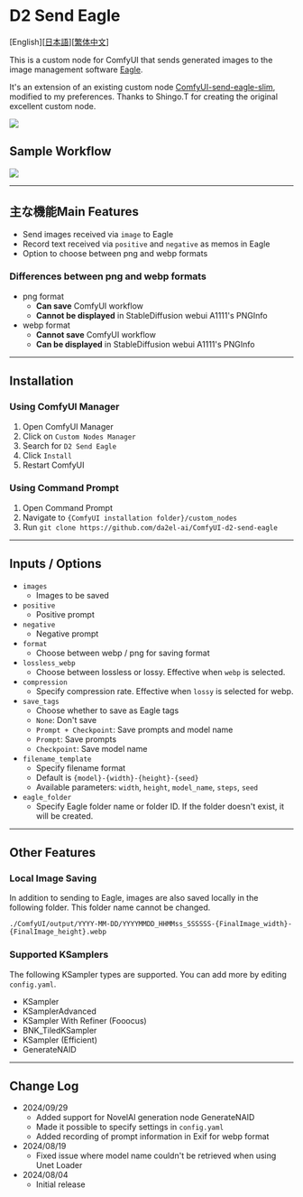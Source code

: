 # D2 Send Eagle

[English][<a href="README_ja.md">日本語</a>][<a href="README_zh.md">繁体中文</a>]

This is a custom node for ComfyUI that sends generated images to the image management software [Eagle](https://en.eagle.cool/).

It's an extension of an existing custom node [ComfyUI-send-eagle-slim](https://github.com/shingo1228/ComfyUI-send-eagle-slim), modified to my preferences. Thanks to Shingo.T for creating the original excellent custom node.

<img src="img/image.png">


## Sample Workflow

<img src="img/sample_workflow.png">


---

## 主な機能Main Features

- Send images received via `image` to Eagle
- Record text received via `positive` and `negative` as memos in Eagle
- Option to choose between png and webp formats


### Differences between png and webp formats

- png format
  - **Can save** ComfyUI workflow
  - **Cannot be displayed** in StableDiffusion webui A1111's PNGInfo
- webp format
  - **Cannot save** ComfyUI workflow
  - **Can be displayed** in StableDiffusion webui A1111's PNGInfo

---

## Installation

### Using ComfyUI Manager

1. Open ComfyUI Manager
2. Click on `Custom Nodes Manager`
3. Search for `D2 Send Eagle`
4. Click `Install`
5. Restart ComfyUI

### Using Command Prompt

1. Open Command Prompt
2. Navigate to `{ComfyUI installation folder}/custom_nodes`
3. Run `git clone https://github.com/da2el-ai/ComfyUI-d2-send-eagle`

---

## Inputs / Options

- `images`
  - Images to be saved
- `positive`
  - Positive prompt
- `negative`
  - Negative prompt
- `format`
  - Choose between webp / png for saving format
- `lossless_webp`
  - Choose between lossless or lossy. Effective when `webp` is selected.
- `compression`
  - Specify compression rate. Effective when `lossy` is selected for webp.
- `save_tags`
  - Choose whether to save as Eagle tags
  - `None`: Don't save
  - `Prompt + Checkpoint`: Save prompts and model name
  - `Prompt`: Save prompts
  - `Checkpoint`: Save model name
- `filename_template`
  - Specify filename format
  - Default is `{model}-{width}-{height}-{seed}`
  - Available parameters: `width`, `height`, `model_name`, `steps`, `seed`
- `eagle_folder`
  - Specify Eagle folder name or folder ID. If the folder doesn't exist, it will be created.

---

## Other Features

### Local Image Saving

In addition to sending to Eagle, images are also saved locally in the following folder.
This folder name cannot be changed.

`./ComfyUI/output/YYYY-MM-DD/YYYYMMDD_HHMMss_SSSSSS-{FinalImage_width}-{FinalImage_height}.webp`

### Supported KSamplers

The following KSampler types are supported.
You can add more by editing `config.yaml`.

- KSampler
- KSamplerAdvanced
- KSampler With Refiner (Fooocus)
- BNK_TiledKSampler
- KSampler (Efficient)
- GenerateNAID

---

## Change Log

- 2024/09/29
  - Added support for NovelAI generation node GenerateNAID
  - Made it possible to specify settings in `config.yaml`
  - Added recording of prompt information in Exif for webp format
- 2024/08/19
  - Fixed issue where model name couldn't be retrieved when using Unet Loader
- 2024/08/04
  - Initial release

